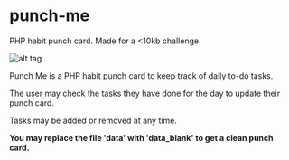 # punch-me
PHP habit punch card. Made for a <10kb challenge.

![alt tag](https://pbs.twimg.com/media/CtrWSJGVUAAVbL_.jpg)

Punch Me is a PHP habit punch card to keep track of daily to-do tasks.

The user may check the tasks they have done for the day to update their punch card.

Tasks may be added or removed at any time.

**You may replace the file 'data' with 'data_blank' to get a clean punch card.**
